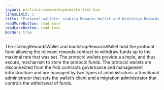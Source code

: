 ```yaml
---
layout: partials/common/expendable-text-box
linesLimit: 3
title: "Protocol wallets: staking Rewards Wallet and bootstrap Rewards Wallet"
readMoreButton: read more
readLessButton: read less
border: true
---
```


The stakingRewardsWallet and bootstrapRewardsWallet hold the protocol fund allowing the relevant rewards contract to withdraw funds up to the maximal rate that was set. The protocol wallets provide a simple, and thus secure, mechanism to store the protocol funds. The protocol wallets are disconnected from the PoS contracts governance and management infrastructure and are managed by two types of administrators: a functional administrator that sets the wallet’s client and a migration administrator that controls the withdrawal of funds.
